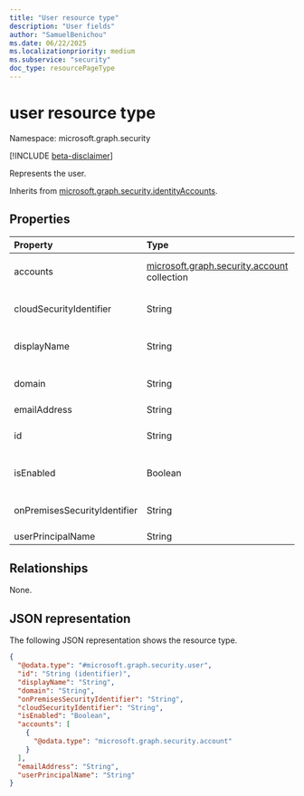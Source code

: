```yaml
---
title: "User resource type"
description: "User fields"
author: "SamuelBenichou"
ms.date: 06/22/2025
ms.localizationpriority: medium
ms.subservice: "security"
doc_type: resourcePageType
---
```


# user resource type

Namespace: microsoft.graph.security

[!INCLUDE [beta-disclaimer](../../includes/beta-disclaimer.md)]

Represents the user.

Inherits from [microsoft.graph.security.identityAccounts](../resources/security-identityaccounts.md).

## Properties
|Property|Type| Description                                                                                                                                                                   |
|:---|:---|:------------------------------------------------------------------------------------------------------------------------------------------------------------------------------|
|accounts|[microsoft.graph.security.account](../resources/security-account.md) collection| Collection of accounts of the identity in different identity providers Inherited from [microsoft.graph.security.identityAccounts](../resources/security-identityaccounts.md). |
|cloudSecurityIdentifier|String| The cloud security identifier of the identityAccount Inherited from [microsoft.graph.security.identityAccounts](../resources/security-identityaccounts.md).                   |
|displayName|String| The display name of the identityAccount Inherited from [microsoft.graph.security.identityAccounts](../resources/security-identityaccounts.md).                                |
|domain|String| The domain name of the identityAccount Inherited from [microsoft.graph.security.identityAccounts](../resources/security-identityaccounts.md).                                 |
|emailAddress|String| Email address of the user                                                                                                                                                     |
|id|String| Unique identifier to represent the identityAccounts Inherited from [microsoft.graph.entity](../resources/entity.md). Inherits from [entity](../resources/entity.md)           |
|isEnabled|Boolean| Boolean indicating if the identityAccounts is enabled Inherited from [microsoft.graph.security.identityAccounts](../resources/security-identityaccounts.md).                  |
|onPremisesSecurityIdentifier|String| The on-premises security identifier of the identityAccount Inherited from [microsoft.graph.security.identityAccounts](../resources/security-identityaccounts.md).             |
|userPrincipalName|String| The user principal name                                                                                                                                                       |


## Relationships
None.

## JSON representation
The following JSON representation shows the resource type.
<!-- {
  "blockType": "resource",
  "keyProperty": "id",
  "@odata.type": "microsoft.graph.security.user",
  "baseType": "microsoft.graph.security.identityAccounts",
  "openType": false
}
-->
``` json
{
  "@odata.type": "#microsoft.graph.security.user",
  "id": "String (identifier)",
  "displayName": "String",
  "domain": "String",
  "onPremisesSecurityIdentifier": "String",
  "cloudSecurityIdentifier": "String",
  "isEnabled": "Boolean",
  "accounts": [
    {
      "@odata.type": "microsoft.graph.security.account"
    }
  ],
  "emailAddress": "String",
  "userPrincipalName": "String"
}
```
